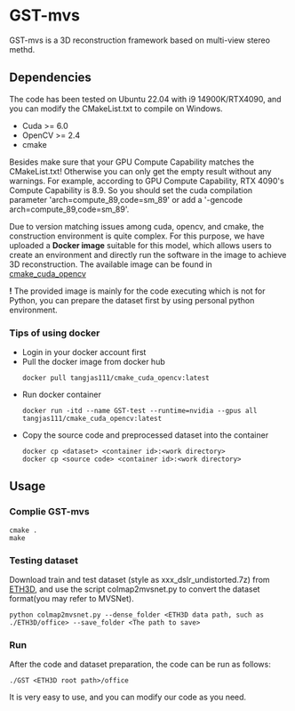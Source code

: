 # GST-mvs
GST-mvs is a 3D reconstruction framework based on multi-view stereo methd.

## Dependencies
The code has been tested on Ubuntu 22.04 with i9 14900K/RTX4090, and you can modify the CMakeList.txt to compile on Windows.

* Cuda >= 6.0
* OpenCV >= 2.4
* cmake

Besides make sure that your GPU Compute Capability matches the CMakeList.txt! Otherwise you can only get the empty result without any warnings. For example, according to GPU Compute Capability, RTX 4090's Compute Capability is 8.9. So you should set the cuda compilation parameter 'arch=compute_89,code=sm_89' or add a '-gencode arch=compute_89,code=sm_89'.

Due to version matching issues among cuda, opencv, and cmake, the construction environment is quite complex. For this purpose, we have uploaded a __Docker image__ suitable for this model, which allows users to create an environment and directly run the software in the image to achieve 3D reconstruction. The available image can be found in [cmake_cuda_opencv](https://hub.docker.com/r/tangjas111/cmake_cuda_opencv/tags)

__!__ The provided image is mainly for the code executing which is not for Python, you can prepare the dataset first by using personal python environment.
### Tips of using docker
* Login in your docker account first
* Pull the docker image from docker hub
  ```
  docker pull tangjas111/cmake_cuda_opencv:latest
  ```
* Run docker container
  ```
  docker run -itd --name GST-test --runtime=nvidia --gpus all tangjas111/cmake_cuda_opencv:latest
  ```
* Copy the source code and preprocessed dataset into the container
  ```
  docker cp <dataset> <container id>:<work directory>
  docker cp <source code> <container id>:<work directory>
  ```
## Usage
### Complie GST-mvs
```
cmake .    
make
```
### Testing dataset
Download train and test dataset (style as xxx_dslr_undistorted.7z) from [ETH3D](https://www.eth3d.net/datasets), and use the script colmap2mvsnet.py to convert the dataset format(you may refer to MVSNet).
```
python colmap2mvsnet.py --dense_folder <ETH3D data path, such as ./ETH3D/office> --save_folder <The path to save>
```
### Run
After the code and dataset preparation, the code can be run as follows:
```
./GST <ETH3D root path>/office
```
It is very easy to use, and you can modify our code as you need.

